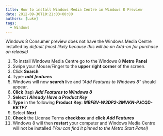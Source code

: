 ```yaml
---
title: How to install Windows Media Centre in Windows 8 Preview
date: 2012-09-30T10:21:03+00:00
authors: [Luke]
tags:
  - Windows
---
```

Windows 8 Consumer preview does not have the Windows Media Centre installed by _default (most likely because this will be an Add-on for purchase on release)_

<ol start="1">
  <li>
    To install Windows Media Centre go to the Windows 8 <strong>Metro</strong> <strong>Panel</strong>
  </li>
  <li>
    Swipe your Mouse/Finger to the <strong>upper</strong> <strong>right</strong> <strong>corner</strong> of the screen.
  </li>
  <li>
    Click <strong>Search</strong>
  </li>
  <li>
    Type: <strong><em>add</em></strong><em> <strong>features</strong></em>
  </li>
  <li>
    Windows will now <strong>search</strong> live and <em>“Add Features to Windows 8”</em> should appear.
  </li>
  <li>
    <strong>Click</strong> (tap) <strong><em>Add Features to Windows 8</em></strong>
  </li>
  <li>
    <strong>Select</strong> <strong><em>I Already Have a Product Key</em></strong>
  </li>
  <li>
    <strong>Type</strong> in the following <strong>Product</strong> <strong>Key</strong>: <strong><em>MBFBV-W3DP2-2MVKN-PJCQD-KKTF7</em></strong>
  </li>
  <li>
    Select <strong>Next</strong>
  </li>
  <li>
    <strong>Check</strong> the License Terms <strong>checkbox</strong> and <strong>click</strong> <strong><em>Add Features</em></strong>
  </li>
  <li>
    Windows 8 will then <strong>restart</strong> your computer and Windows Media Centre will not be installed <em>(You can find it pinned to the Metro Start Panel)</em>
  </li>
</ol>
